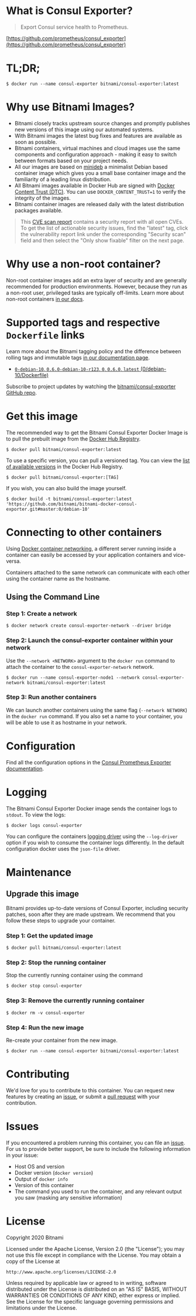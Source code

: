 # What is Consul Exporter?

> Export Consul service health to Prometheus.

[https://github.com/prometheus/consul_exporter](https://github.com/prometheus/consul_exporter)

# TL;DR;

```console
$ docker run --name consul-exporter bitnami/consul-exporter:latest
```

# Why use Bitnami Images?

* Bitnami closely tracks upstream source changes and promptly publishes new versions of this image using our automated systems.
* With Bitnami images the latest bug fixes and features are available as soon as possible.
* Bitnami containers, virtual machines and cloud images use the same components and configuration approach - making it easy to switch between formats based on your project needs.
* All our images are based on [minideb](https://github.com/bitnami/minideb) a minimalist Debian based container image which gives you a small base container image and the familiarity of a leading linux distribution.
* All Bitnami images available in Docker Hub are signed with [Docker Content Trust (DTC)](https://docs.docker.com/engine/security/trust/content_trust/). You can use `DOCKER_CONTENT_TRUST=1` to verify the integrity of the images.
* Bitnami container images are released daily with the latest distribution packages available.

> This [CVE scan report](https://quay.io/repository/bitnami/consul-exporter?tab=tags) contains a security report with all open CVEs. To get the list of actionable security issues, find the "latest" tag, click the vulnerability report link under the corresponding "Security scan" field and then select the "Only show fixable" filter on the next page.

# Why use a non-root container?

Non-root container images add an extra layer of security and are generally recommended for production environments. However, because they run as a non-root user, privileged tasks are typically off-limits. Learn more about non-root containers [in our docs](https://docs.bitnami.com/tutorials/work-with-non-root-containers/).

# Supported tags and respective `Dockerfile` links

Learn more about the Bitnami tagging policy and the difference between rolling tags and immutable tags [in our documentation page](https://docs.bitnami.com/tutorials/understand-rolling-tags-containers/).


* [`0-debian-10`, `0.6.0-debian-10-r123`, `0`, `0.6.0`, `latest` (0/debian-10/Dockerfile)](https://github.com/bitnami/bitnami-docker-consul-exporter/blob/0.6.0-debian-10-r123/0/debian-10/Dockerfile)

Subscribe to project updates by watching the [bitnami/consul-exporter GitHub repo](https://github.com/bitnami/bitnami-docker-consul-exporter).

# Get this image

The recommended way to get the Bitnami Consul Exporter Docker Image is to pull the prebuilt image from the [Docker Hub Registry](https://hub.docker.com/r/bitnami/consul-exporter).

```console
$ docker pull bitnami/consul-exporter:latest
```

To use a specific version, you can pull a versioned tag. You can view the [list of available versions](https://hub.docker.com/r/bitnami/consul-exporter/tags/) in the Docker Hub Registry.

```console
$ docker pull bitnami/consul-exporter:[TAG]
```

If you wish, you can also build the image yourself.

```console
$ docker build -t bitnami/consul-exporter:latest 'https://github.com/bitnami/bitnami-docker-consul-exporter.git#master:0/debian-10'
```

# Connecting to other containers

Using [Docker container networking](https://docs.docker.com/engine/userguide/networking/), a different server running inside a container can easily be accessed by your application containers and vice-versa.

Containers attached to the same network can communicate with each other using the container name as the hostname.

## Using the Command Line

### Step 1: Create a network

```console
$ docker network create consul-exporter-network --driver bridge
```

### Step 2: Launch the consul-exporter container within your network

Use the `--network <NETWORK>` argument to the `docker run` command to attach the container to the `consul-exporter-network` network.

```console
$ docker run --name consul-exporter-node1 --network consul-exporter-network bitnami/consul-exporter:latest
```

### Step 3: Run another containers

We can launch another containers using the same flag (`--network NETWORK`) in the `docker run` command. If you also set a name to your container, you will be able to use it as hostname in your network.

# Configuration

Find all the configuration options in the [Consul Prometheus Exporter documentation](https://github.com/prometheus/consul_exporter#flags).

# Logging

The Bitnami Consul Exporter Docker image sends the container logs to `stdout`. To view the logs:

```console
$ docker logs consul-exporter
```

You can configure the containers [logging driver](https://docs.docker.com/engine/admin/logging/overview/) using the `--log-driver` option if you wish to consume the container logs differently. In the default configuration docker uses the `json-file` driver.

# Maintenance

## Upgrade this image

Bitnami provides up-to-date versions of Consul Exporter, including security patches, soon after they are made upstream. We recommend that you follow these steps to upgrade your container.

### Step 1: Get the updated image

```console
$ docker pull bitnami/consul-exporter:latest
```

### Step 2: Stop the running container

Stop the currently running container using the command

```console
$ docker stop consul-exporter
```

### Step 3: Remove the currently running container

```console
$ docker rm -v consul-exporter
```

### Step 4: Run the new image

Re-create your container from the new image.

```console
$ docker run --name consul-exporter bitnami/consul-exporter:latest
```

# Contributing

We'd love for you to contribute to this container. You can request new features by creating an [issue](https://github.com/bitnami/bitnami-docker-consul-exporter/issues), or submit a [pull request](https://github.com/bitnami/bitnami-docker-consul-exporter/pulls) with your contribution.

# Issues

If you encountered a problem running this container, you can file an [issue](https://github.com/bitnami/bitnami-docker-consul-exporter/issues/new). For us to provide better support, be sure to include the following information in your issue:

- Host OS and version
- Docker version (`docker version`)
- Output of `docker info`
- Version of this container
- The command you used to run the container, and any relevant output you saw (masking any sensitive information)

# License

Copyright 2020 Bitnami

Licensed under the Apache License, Version 2.0 (the "License");
you may not use this file except in compliance with the License.
You may obtain a copy of the License at

    http://www.apache.org/licenses/LICENSE-2.0

Unless required by applicable law or agreed to in writing, software
distributed under the License is distributed on an "AS IS" BASIS,
WITHOUT WARRANTIES OR CONDITIONS OF ANY KIND, either express or implied.
See the License for the specific language governing permissions and
limitations under the License.
